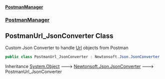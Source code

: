 #### [PostmanManager](PostmanManager.md 'PostmanManager')
### [PostmanManager](PostmanManager.md#PostmanManager 'PostmanManager')

## PostmanUrl_JsonConverter Class

Custom Json Converter to handle [Url](Url.md 'PostmanManager.Models.Url') objects from Postman

```csharp
public class PostmanUrl_JsonConverter : Newtonsoft.Json.JsonConverter
```

Inheritance [System.Object](https://docs.microsoft.com/en-us/dotnet/api/System.Object 'System.Object') &#129106; [Newtonsoft.Json.JsonConverter](https://docs.microsoft.com/en-us/dotnet/api/Newtonsoft.Json.JsonConverter 'Newtonsoft.Json.JsonConverter') &#129106; PostmanUrl_JsonConverter